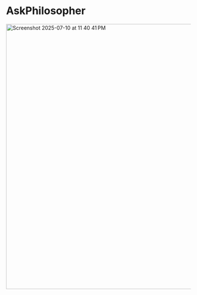 # AskPhilosopher
<img width="1147" height="722" alt="Screenshot 2025-07-10 at 11 40 41 PM" src="https://github.com/user-attachments/assets/e5fd9752-3c93-42c3-aafc-866bb40c7a50" />
